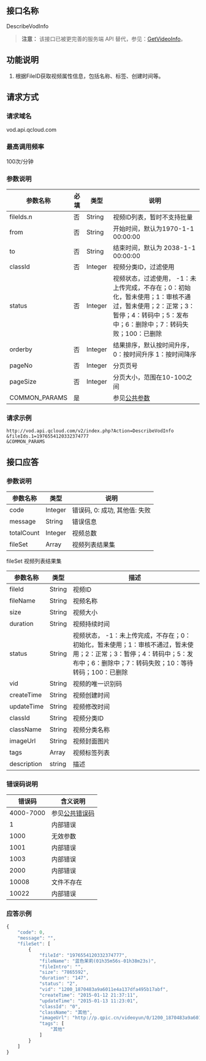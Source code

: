 ## 接口名称
DescribeVodInfo
>**注意：**
该接口已被更完善的服务端 API 替代，参见：[GetVideoInfo](/document/product/266/8586)。

## 功能说明
1. 根据FileID获取视频属性信息，包括名称、标签、创建时间等。

## 请求方式

### 请求域名
vod.api.qcloud.com

### 最高调用频率
100次/分钟

### 参数说明
| 参数名称          | 必填   | 类型      | 说明                                       |
| ------------- | ---- | ------- | ---------------------------------------- |
| fileIds.n     | 否    | String  | 视频ID列表，暂时不支持批量                           |
| from          | 否    | String  | 开始时间，默认为1970-1-1 00:00:00                |
| to            | 否    | String  | 结束时间，默认为 2038-1-1 00:00:00               |
| classId       | 否    | Integer | 视频分类ID，过滤使用                              |
| status        | 否    | Integer | 视频状态，过滤使用， -1：未上传完成，不存在；0：初始化，暂未使用；1：审核不通过，暂未使用；2：正常；3：暂停；4：转码中；5：发布中；6：删除中；7：转码失败；100：已删除 |
| orderby       | 否    | Integer | 结果排序，默认按时间升序，0：按时间升序 1：按时间降序             |
| pageNo        | 否    | Integer | 分页页号                                     |
| pageSize      | 否    | Integer | 分页大小，范围在10-100之间                         |
| COMMON_PARAMS | 是    |         | 参见[公共参数](/document/api/213/6976) |

### 请求示例
```
http://vod.api.qcloud.com/v2/index.php?Action=DescribeVodInfo
&fileIds.1=1976554120332374777
&COMMON_PARAMS
```
## 接口应答

### 参数说明
| 参数名称       | 类型      | 说明                  |
| ---------- | ------- | ------------------- |
| code       | Integer | 错误码, 0: 成功, 其他值: 失败 |
| message    | String  | 错误信息                |
| totalCount | Integer | 视频总数                |
| fileSet    | Array   | 视频列表结果集             |

fileSet 视频列表结果集

| **参数名称**    | **类型**  | **描述**                                   |
| ----------- | ------- | ---------------------------------------- |
| fileId      | String  | 视频ID                                     |
| fileName    | String  | 视频名称                                     |
| size        | String  | 视频大小                                     |
| duration    | String  | 视频持续时间                                   |
| status      | String  | 视频状态， -1：未上传完成，不存在；0：初始化，暂未使用；1：审核不通过，暂未使用；2：正常；3：暂停；4：转码中；5：发布中；6：删除中；7：转码失败；10：等待转码；100：已删除 |
| vid         | String  | 视频的唯一识别码                                 |
| createTime  | String  | 视频创建时间                                   |
| updateTime  | String  | 视频修改时间                                   |
| classId     | String  | 视频分类ID                                   |
| className   | String  | 视频分类名称                                   |
| imageUrl    | String  | 视频封面图片                                   |
| tags        | Array   | 视频标签列表                                   |
| description | string  | 描述                                       |


### 错误码说明
| 错误码       | 含义说明                                  |
| --------- | ------------------------------------- |
| 4000-7000 | 参见[公共错误码](/document/product/266/7783) |
| 1         | 内部错误                                  |
| 1000      | 无效参数                                  |
| 1001      | 内部错误                                  |
| 1003      | 内部错误                                  |
| 2000      | 内部错误                                  |
| 10008     | 文件不存在                                 |
| 10022     | 内部错误                                  |

### 应答示例
```javascript
{
    "code": 0,
    "message": "",
    "fileSet": [
        {
            "fileId": "1976554120332374777",
            "fileName": "蓝色茉莉(01h35m56s-01h38m23s)",
            "fileIntro": "",
            "size": "7865592",
            "duration": "147",
            "status": "2",
            "vid": "1200_1870483a9a6011e4a137dfa495b17abf",
            "createTime": "2015-01-12 21:37:11",
            "updateTime": "2015-01-13 11:23:01",
            "classId": "0",
            "className": "其他",
            "imageUrl": "http://p.qpic.cn/videoyun/0/1200_1870483a9a6011e4a137dfa495b17abf_1/640",
            "tags": [
                "其他"
            ]
        }
    ]
}
```
